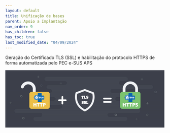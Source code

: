 ```yaml
---
layout: default
title: Unificação de bases
parent: Apoio a Implantação
nav_order: 9
has_children: false
has_toc: true
last_modified_date: "04/09/2024"
---
```



Geração do Certificado TLS (SSL) e habilitação do protocolo HTTPS de forma automatizada pelo PEC e-SUS APS

![Alt ou título da imagem](media/https_automatizado.png)

